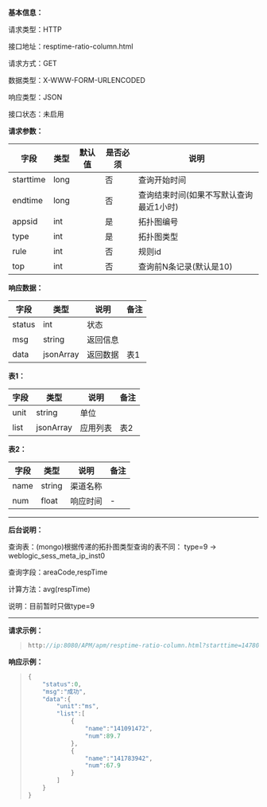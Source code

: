 **基本信息：**

请求类型：HTTP

接口地址：resptime-ratio-column.html

请求方式：GET

数据类型：X-WWW-FORM-URLENCODED

响应类型：JSON

接口状态：未启用

**请求参数：**

| **字段** | **类型** | **默认值** | **是否必须** | **说明** |
| --- | --- | --- | --- | --- |
| starttime | long | | 否 | 查询开始时间 |
| endtime | long | | 否 | 查询结束时间\(如果不写默认查询最近1小时\) |
| appsid | int | | 是 | 拓扑图编号 |
| type | int | | 是 | 拓扑图类型 |
| rule | int | | 否 | 规则id |
| top | int | | 否 | 查询前N条记录(默认是10) |

**响应数据：**

| **字段** | **类型** | **说明** | **备注** |
| --- | --- | --- | --- |
| status | int | 状态 | |
| msg | string | 返回信息 | |
| data | jsonArray | 返回数据 | 表1 |

**表1：**

| **字段** | **类型** | **说明** | **备注** |
| --- | --- | --- | --- |
| unit | string | 单位 | |
| list | jsonArray | 应用列表 | 表2 |

**表2：**

| **字段** | **类型** | **说明** | **备注** |
| --- | --- | --- | --- |
| name | string | 渠道名称 | |
| num | float | 响应时间 | - |

---

**后台说明：**

查询表：(mongo)根据传递的拓扑图类型查询的表不同：
       type=9 -> weblogic_sess_meta_ip_inst0

查询字段：areaCode,respTime

计算方法：avg(respTime)

说明：目前暂时只做type=9

---

**请求示例：**

> ```js
> http://ip:8080/APM/apm/resptime-ratio-column.html?starttime=1478048400&endtime=1478052000
> ```

**响应示例：**

> ```js
> {
>     "status":0,
>     "msg":"成功",
>     "data":{
>         "unit":"ms",
>         "list":[
>             {
>                 "name":"141091472",
>                 "num":89.7
>             },
>             {
>                 "name":"141783942",
>                 "num":67.9
>             }
>         ]
>     }
> }
> ```

